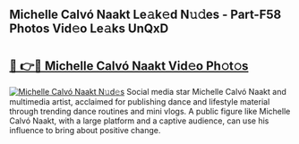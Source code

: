 ## Michelle Calvó Naakt Le𝚊k𝚎d N𝚞𝚍es - Part-F58 Photos Vid𝚎o Le𝚊ks UnQxD

# <h2><a href="http://fb42545.evod.top/?m=Michelle+Calv%c3%b3+Naakt">🔗 👉🔴 Michelle Calvó Naakt Vid𝚎o Ph𝚘t𝚘s</a></h2>

[![Michelle Calvó Naakt N𝚞d𝚎s](https://i.imgur.com/8V9OHl7.gif)](http://fb42545.evod.top/?m=Michelle+Calv%c3%b3+Naakt)
Social media star Michelle Calvó Naakt and multimedia artist, acclaimed for publishing dance and lifestyle material through trending dance routines and mini vlogs. A public figure like Michelle Calvó Naakt, with a large platform and a captive audience, can use his influence to bring about positive change. 

